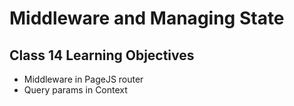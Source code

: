 # Middleware and Managing State

## Class 14 Learning Objectives

* Middleware in PageJS router
* Query params in Context
